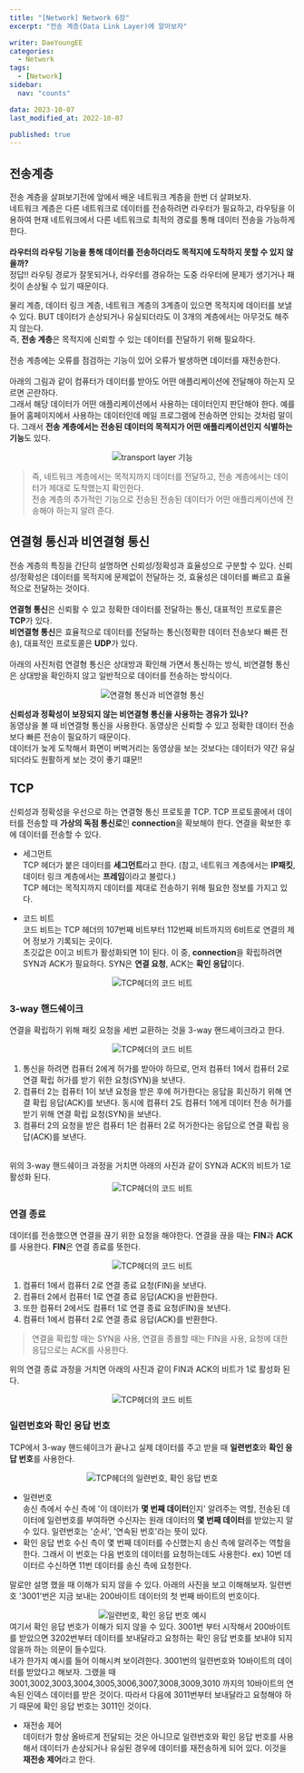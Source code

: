 ```yaml
---
title: "[Network] Network 6장"
excerpt: "전송 계층(Data Link Layer)에 알아보자"

writer: DaeYoungEE
categories:
  - Network
tags:
  - [Network]
sidebar:
  nav: "counts"

data: 2023-10-07
last_modified_at: 2022-10-07

published: true
---
```


## 전송계층

전송 계층을 살펴보기전에 앞에서 배운 네트워크 계층을 한번 더 살펴보자.  
네트워크 계층은 다른 네트워크로 데이터를 전송하려면 라우터가 필요하고, 라우팅을 이용하여 현재 네트워크에서 다른 네트워크로 최적의 경로를 통해 데이터 전송을 가능하게 한다.  
<br>
**라우터의 라우팅 기능을 통해 데이터를 전송하더라도 목적지에 도착하지 못할 수 있지 않을까?**  
정답!! 라우팅 경로가 잘못되거나, 라우터를 경유하는 도중 라우터에 문제가 생기거나 패킷이 손상될 수 있기 때문이다.

물리 계층, 데이터 링크 계층, 네트워크 계층의 3계층이 있으면 목적지에 데이터를 보낼 수 있다. BUT 데이터가 손상되거나 유실되더라도 이 3개의 계층에서는 아무것도 해주지 않는다.  
 즉, **전송 계층**은 목적지에 신뢰할 수 있는 데이터를 전달하기 위해 필요하다.
<br>  
전송 계층에는 오류를 점검하는 기능이 있어 오류가 발생하면 데이터를 재전송한다.  
<br>
아래의 그림과 같이 컴퓨터가 데이터를 받아도 어떤 애플리케이션에 전달해야 하는지 모르면 곤란하다.  
그래서 해당 데이터가 어떤 애플리케이션에서 사용하는 데이터인지 판단해야 한다. 예를 들어 홈페이지에서 사용하는 데이터인데 메일 프로그램에 전송하면 안되는 것처럼 말이다. 그래서 **전송 계층에서는 전송된 데이터의 목적지가 어떤 애플리케이션인지 식별하는 기능**도 있다.

<div align="center">
  <img alt="transport layer 기능" src="https://github.com/DaeYoungee/DaeYoungee.github.io/assets/121485300/7ee2d27a-c910-40a6-af56-8a2034f9abfc">   
</div>

> 즉, 네트워크 계층에서는 목적지까지 데이터를 전달하고, 전송 계층에서는 데이터가 제대로 도착했는지 확인한다.  
> 전송 계층의 추가적인 기능으로 전송된 전송된 데이터가 어떤 애플리케이션에 전송해야 하는지 알려 준다.

## 연결형 통신과 비연결형 통신

전송 계층의 특징을 간단히 설명하면 신뢰성/정확성과 효율성으로 구분할 수 있다. 신뢰성/정확성은 데이터를 목적지에 문제없이 전달하는 것, 효율성은 데이터를 빠르고 효율적으로 전달하는 것이다.  
<br>
**연결형 통신**은 신뢰활 수 있고 정확한 데이터를 전달하는 통신, 대표적인 프로토콜은 **TCP**가 있다.  
**비연결형 통신**은 효율적으로 데이터를 전달하는 통신(정확한 데이터 전송보다 빠른 전송), 대표적인 프로토콜은 **UDP**가 있다.  
<br>
아래의 사진처럼 연결형 통신은 상대방과 확인해 가면서 통신하는 방식, 비연결형 통신은 상대방을 확인하지 않고 일반적으로 데이터를 전송하는 방식이다.

<div align="center">
  <img alt="연결형 통신과 비연결형 통신" src="https://github.com/DaeYoungee/DaeYoungee.github.io/assets/121485300/eec0dfaf-5424-4ce8-8833-61e9c39d9181">   
</div>

**신뢰성과 정확성이 보장되지 않는 비연결형 통신을 사용하는 경유가 있나?**  
동영상을 볼 때 비연결형 통신을 사용한다. 동영상은 신뢰할 수 있고 정확한 데이터 전송보다 빠른 전송이 필요하기 때문이다.  
데이터가 늦게 도착해서 화면이 버벅거리는 동영상을 보는 것보다는 데이터가 약간 유실되더라도 원활하게 보는 것이 좋기 떄문!!

## TCP

신뢰성과 정확성을 우선으로 하는 연결형 통신 프로토콜 TCP. TCP 프로토콜에서 데이터를 전송할 때 **가상의 독점 통신로**인 **connection**을 확보해야 한다. 연결을 확보한 후에 데이터를 전송할 수 있다.

- 세그먼트  
  TCP 헤더가 붙은 데이터를 **세그먼트**라고 한다. (참고, 네트워크 계층에서는 **IP패킷**, 데이터 링크 계층에서는 **프레임**이라고 불렀다.)  
  TCP 헤더는 목적지까지 데이터를 제대로 전송하기 위해 필요한 정보를 가지고 있다.

- 코드 비트  
코드 비트는 TCP 헤더의 107번째 비트부터 112번째 비트까지의 6비트로 연결의 제어 정보가 기록되는 곳이다.  
초깃값은 0이고 비트가 활성화되면 1이 된다. 이 중, **connection**을 확립하려면 SYN과 ACK가 필요하다. SYN은 **연결 요청**, ACK는 **확인 응답**이다.
<div align="center">
  <img alt="TCP헤더의 코드 비트" src="https://github.com/DaeYoungee/DaeYoungee.github.io/assets/121485300/75bf4301-67fd-48ec-a650-07994bb611d7">   
</div>

### 3-way 핸드쉐이크

연결을 확립하기 위해 패킷 요청을 세번 교환하는 것을 3-way 핸드셰이크라고 한다.

<div align="center">
  <img alt="TCP헤더의 코드 비트" src="https://github.com/DaeYoungee/DaeYoungee.github.io/assets/121485300/3047181e-0496-4cc5-8ed0-3d5e42dbf4fa">   
</div>

1.  통신을 하려면 컴퓨터 2에게 허가를 받아야 하므로, 먼저 컴퓨터 1에서 컴퓨터 2로 연결 확립 허가를 받기 위한 요청(SYN)을 보낸다.
2.  컴퓨터 2는 컴퓨터 1이 보낸 요청을 받은 후에 허가한다는 응답을 회신하기 위해 연결 확립 응답(ACK)를 보낸다. 동시에 컴퓨터 2도 컴퓨터 1에게 데이터 전송 허가를 받기 위해 연결 확립 요청(SYN)을 보낸다.
3.  컴퓨터 2의 요청을 받은 컴퓨터 1은 컴퓨터 2로 허가한다는 응답으로 연결 확립 응답(ACK)를 보낸다.  
<br>
위의 3-way 핸드쉐이크 과정을 거치면 아래의 사진과 같이 SYN과 ACK의 비트가 1로 활성화 된다.
<div align="center">
  <img alt="TCP헤더의 코드 비트" src="https://github.com/DaeYoungee/DaeYoungee.github.io/assets/121485300/655772c8-641f-4273-ba04-7cb03150836d">   
</div>

### 연결 종료

데이터를 전송했으면 연결을 끊기 위한 요청을 해야한다. 연결을 끊을 때는 **FIN**과 **ACK**를 사용한다. **FIN**은 연결 종료를 뜻한다.

<div align="center">
  <img alt="TCP헤더의 코드 비트" src="https://github.com/DaeYoungee/DaeYoungee.github.io/assets/121485300/770c4460-34f1-4f53-9f3f-6cfd51b32009">   
</div>

1. 컴퓨터 1에서 컴퓨터 2로 연결 종료 요청(FIN)을 보낸다.
2. 컴퓨터 2에서 컴퓨터 1로 연결 종료 응답(ACK)을 반환한다.
3. 또한 컴퓨터 2에서도 컴퓨터 1로 연결 종료 요청(FIN)을 보낸다.
4. 컴퓨터 1에서 컴퓨터 2로 연결 종료 응답(ACK)를 반환한다.

> 연결을 확립할 때는 SYN을 사용, 연결을 종룔할 때는 FIN을 사용, 요청에 대한 응답으로는 ACK를 사용한다.

위의 연결 종료 과정을 거치면 아래의 사진과 같이 FIN과 ACK의 비트가 1로 활성화 된다.

<div align="center">
  <img alt="TCP헤더의 코드 비트" src="https://github.com/DaeYoungee/DaeYoungee.github.io/assets/121485300/b5adcc6b-47d3-458a-bd8c-1b5fc6f4f41a">   
</div>

### 일련번호와 확인 응답 번호

TCP에서 3-way 핸드쉐이크가 끝나고 실제 데이터를 주고 받을 때 **일련번호**와 **확인 응답 번호**를 사용한다.

<div align="center">
  <img alt="TCP헤더의 일련번호, 확인 응답 번호" src="https://github.com/DaeYoungee/DaeYoungee.github.io/assets/121485300/d2abddfd-e2d7-4858-8ff4-5d840b0ee6c9">   
</div>
   
- 일련번호   
송신 측에서 수신 측에 '이 데이터가 **몇 번째 데이터**인지' 알려주는 역할, 전송된 데이터에 일련번호를 부여하면 수신자는 원래 데이터의 **몇 번째 데이터**를 받았는지 알 수 있다. 일련번호는 '순서', '연속된 번호'라는 뜻이 있다.   
- 확인 응답 번호
수신 측이 몇 번째 데이터를 수신했는지 송신 측에 알려주는 역할을 한다. 그래서 이 번호는 다음 번호의 데이터를 요청하는데도 사용한다. ex) 10번 데이터르 수신하면 11번 데이터를 송신 측에 요청한다.

말로만 설명 했을 때 이해가 되지 않을 수 있다. 아래의 사진을 보고 이해해보자. 일련번호 '3001'번은 지금 보내는 200바이트 데이터의 첫 번째 바이트의 번호이다.

<div align="center">
  <img alt="일련번호, 확인 응답 번호 예시" src="https://github.com/DaeYoungee/DaeYoungee.github.io/assets/121485300/2a64d729-3950-4faf-9357-17e585afa697">   
</div>
여기서 확인 응답 번호가 이해가 되지 않을 수 있다. 3001번 부터 시작해서 200바이트를 받았으면 3202번부터 데이터를 보내달라고 요청하는 확인 응답 번호를 보내야 되지 않을까 하는 의문이 들수있다.

<br>
내가 한가지 예시를 들어 이해시켜 보이려한다.   
3001번의 일련번호와 10바이트의 데이터를 받았다고 해보자. 그랬을 때 3001,3002,3003,3004,3005,3006,3007,3008,3009,3010 까지의 10바이트의 연속된 인덱스 데이터를 받은 것이다. 따라서 다음에 3011번부터 보내달라고 요청해야 하기 때문에 확인 응답 번호는 3011인 것이다.

<br>

- 재전송 제어  
  데이터가 항상 올바르게 전달되는 것은 아니므로 일련번호와 확인 응답 번호를 사용해서 데이터가 손상되거나 유실된 경우에 데이터를 재전송하게 되어 있다. 이것을 **재전송 제어**라고 한다.
